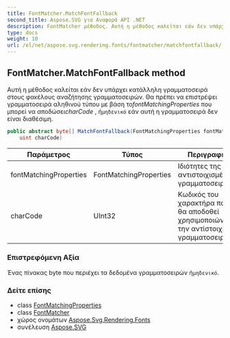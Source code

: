 ```yaml
---
title: FontMatcher.MatchFontFallback
second_title: Aspose.SVG για Αναφορά API .NET
description: FontMatcher μέθοδος. Αυτή η μέθοδος καλείται εάν δεν υπάρχει κατάλληλη γραμματοσειρά στους φακέλους αναζήτησης γραμματοσειρών. Θα πρέπει να επιστρέψει γραμματοσειρά αληθινού τύπου με βάση τοfontMatchingProperties που μπορεί να αποδώσειcharCode  ήμηδενικό εάν αυτή η γραμματοσειρά δεν είναι διαθέσιμη.
type: docs
weight: 10
url: /el/net/aspose.svg.rendering.fonts/fontmatcher/matchfontfallback/
---
```

## FontMatcher.MatchFontFallback method

Αυτή η μέθοδος καλείται εάν δεν υπάρχει κατάλληλη γραμματοσειρά στους φακέλους αναζήτησης γραμματοσειρών. Θα πρέπει να επιστρέψει γραμματοσειρά αληθινού τύπου με βάση το*fontMatchingProperties* που μπορεί να αποδώσει*charCode* , ή`μηδενικό` εάν αυτή η γραμματοσειρά δεν είναι διαθέσιμη.

```csharp
public abstract byte[] MatchFontFallback(FontMatchingProperties fontMatchingProperties, 
    uint charCode)
```

| Παράμετρος | Τύπος | Περιγραφή |
| --- | --- | --- |
| fontMatchingProperties | FontMatchingProperties | Ιδιότητες της αντιστοιχισμένης γραμματοσειράς. |
| charCode | UInt32 | Κωδικός του χαρακτήρα που θα αποδοθεί χρησιμοποιώντας την αντίστοιχη γραμματοσειρά. |

### Επιστρεφόμενη Αξία

Ένας πίνακας byte που περιέχει τα δεδομένα γραμματοσειρών ή`μηδενικό`.

### Δείτε επίσης

* class [FontMatchingProperties](../../fontmatchingproperties/)
* class [FontMatcher](../)
* χώρος ονομάτων [Aspose.Svg.Rendering.Fonts](../../fontmatcher/)
* συνέλευση [Aspose.SVG](../../../)


